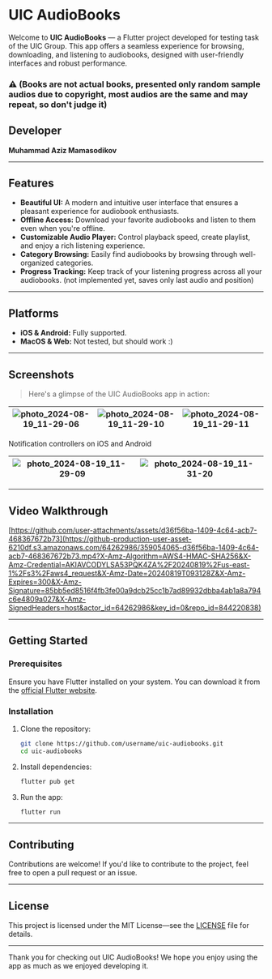 # UIC AudioBooks

Welcome to **UIC AudioBooks** — a Flutter project developed for testing task of the UIC Group. This app offers a seamless experience for browsing, downloading, and listening to audiobooks, designed with user-friendly interfaces and robust performance.

### ⚠️  (Books are not actual books, presented only random sample audios due to copyright, most audios are the same and may repeat, so don't judge it)

## Developer

**Muhammad Aziz Mamasodikov**

---


## Features

- **Beautiful UI:** A modern and intuitive user interface that ensures a pleasant experience for audiobook enthusiasts.
- **Offline Access:** Download your favorite audiobooks and listen to them even when you're offline.
- **Customizable Audio Player:** Control playback speed, create playlist, and enjoy a rich listening experience.
- **Category Browsing:** Easily find audiobooks by browsing through well-organized categories.
- **Progress Tracking:** Keep track of your listening progress across all your audiobooks. (not implemented yet, saves only last audio and position)

---

## Platforms

- **iOS & Android:** Fully supported.
- **MacOS & Web:** Not tested, but should work :)

---

## Screenshots

> Here's a glimpse of the UIC AudioBooks app in action:

| ![photo_2024-08-19_11-29-06](https://github.com/user-attachments/assets/fcce3daa-a99d-43aa-924a-cfc86c1f43f7) | ![photo_2024-08-19_11-29-10](https://github.com/user-attachments/assets/5d0a926a-5871-46c2-bde7-9a530b2df934) | ![photo_2024-08-19_11-29-11](https://github.com/user-attachments/assets/a43206b8-2292-41fa-883f-c65fa4032ca4) |
|--------------------|--------------------|--------------------|

Notification controllers on iOS and Android

|![photo_2024-08-19_11-29-09](https://github.com/user-attachments/assets/75e2533b-7401-4b21-b68d-5237b6ad5686)|![photo_2024-08-19_11-31-20](https://github.com/user-attachments/assets/6130fb6e-519e-420a-8110-ab1f083f096a)|
|--------------------|--------------------|

---

## Video Walkthrough

[https://github.com/user-attachments/assets/d36f56ba-1409-4c64-acb7-468367672b73](https://github-production-user-asset-6210df.s3.amazonaws.com/64262986/359054065-d36f56ba-1409-4c64-acb7-468367672b73.mp4?X-Amz-Algorithm=AWS4-HMAC-SHA256&X-Amz-Credential=AKIAVCODYLSA53PQK4ZA%2F20240819%2Fus-east-1%2Fs3%2Faws4_request&X-Amz-Date=20240819T093128Z&X-Amz-Expires=300&X-Amz-Signature=85bb5ed8516f4fb3fe00a9dcb25cc1b7ad89932dbba4ab1a8a794c6e4809a027&X-Amz-SignedHeaders=host&actor_id=64262986&key_id=0&repo_id=844220838)

---

## Getting Started

### Prerequisites

Ensure you have Flutter installed on your system. You can download it from the [official Flutter website](https://flutter.dev/docs/get-started/install).

### Installation

1. Clone the repository:
    ```bash
    git clone https://github.com/username/uic-audiobooks.git
    cd uic-audiobooks
    ```

2. Install dependencies:
    ```bash
    flutter pub get
    ```

3. Run the app:
    ```bash
    flutter run
    ```

---

## Contributing

Contributions are welcome! If you'd like to contribute to the project, feel free to open a pull request or an issue.

---

## License

This project is licensed under the MIT License—see the [LICENSE](LICENSE) file for details.

---

Thank you for checking out UIC AudioBooks! We hope you enjoy using the app as much as we enjoyed developing it.
